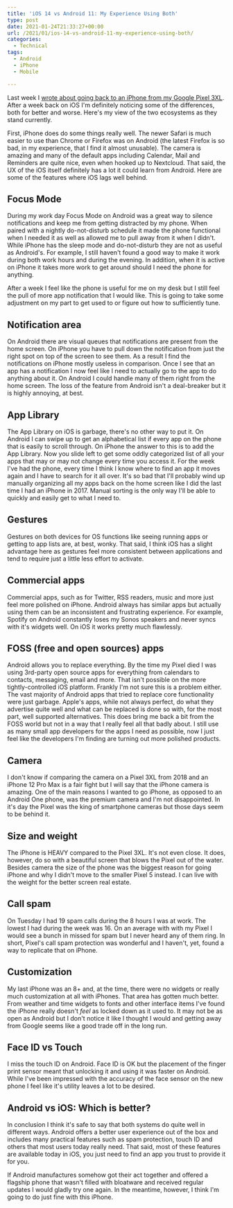 ```yaml
---
title: 'iOS 14 vs Android 11: My Experience Using Both'
type: post
date: 2021-01-24T21:33:27+00:00
url: /2021/01/ios-14-vs-android-11-my-experience-using-both/
categories:
  - Technical
tags:
  - Android
  - iPhone
  - Mobile

---
```

Last week I [wrote about going back to an iPhone from my Google Pixel 3XL][1]. After a week back on iOS I'm definitely noticing some of the differences, both for better and worse. Here's my view of the two ecosystems as they stand currently.

First, iPhone does do some things really well. The newer Safari is much easier to use than Chrome or Firefox was on Android (the latest Firefox is so bad, in my experience, that I find it almost unusable). The camera is amazing and many of the default apps including Calendar, Mail and Reminders are quite nice, even when hooked up to Nextcloud. That said, the UX of the iOS itself definitely has a lot it could learn from Android. Here are some of the features where iOS lags well behind.
## Focus Mode

During my work day Focus Mode on Android was a great way to silence notifications and keep me from getting distracted by my phone. When paired with a nightly do-not-disturb schedule it made the phone functional when I needed it as well as allowed me to pull away from it when I didn't. While iPhone has the sleep mode and do-not-disturb they are not as useful as Android's. For example, I still haven't found a good way to make it work during both work hours and during the evening. In addition, when it is active on iPhone it takes more work to get around should I need the phone for anything.

After a week I feel like the phone is useful for me on my desk but I still feel the pull of more app notification that I would like. This is going to take some adjustment on my part to get used to or figure out how to sufficiently tune.

## Notification area

On Android there are visual queues that notifications are present from the home screen. On iPhone you have to pull down the notification from just the right spot on top of the screen to see them. As a result I find the notifications on iPhone mostly useless in comparison. Once I see that an app has a notification I now feel like I need to actually go to the app to do anything about it. On Android I could handle many of them right from the home screen. The loss of the feature from Android isn't a deal-breaker but it is highly annoying, at best.

## App Library

The App Library on iOS is garbage, there's no other way to put it. On Android I can swipe up to get an alphabetical list if every app on the phone that is easily to scroll through. On iPhone the answer to this is to add the App Library. Now you slide left to get some oddly categorized list of all your apps that may or may not change every time you access it. For the week I've had the phone, every time I think I know where to find an app it moves again and I have to search for it all over. It's so bad that I'll probably wind up manually organizing all my apps back on the home screen like I did the last time I had an iPhone in 2017. Manual sorting is the only way I'll be able to quickly and easily get to what I need to.

## Gestures

Gestures on both devices for OS functions like seeing running apps or getting to app lists are, at best, wonky. That said, I think iOS has a slight advantage here as gestures feel more consistent between applications and tend to require just a little less effort to activate.

## Commercial apps

Commercial apps, such as for Twitter, RSS readers, music and more just feel more polished on iPhone. Android always has similar apps but actually using them can be an inconsistent and frustrating experience. For example, Spotify on Android constantly loses my Sonos speakers and never syncs with it's widgets well. On iOS it works pretty much flawlessly.

## FOSS (free and open sources) apps

Android allows you to replace everything. By the time my Pixel died I was using 3rd-party open source apps for everything from calendars to contacts, messaging, email and more. That isn't possible on the more tightly-controlled iOS platform. Frankly I'm not sure this is a problem either. The vast majority of Android apps that tried to replace core functionality were just garbage. Apple's apps, while not always perfect, do what they advertise quite well and what can be replaced is done so with, for the most part, well supported alternatives. This does bring me back a bit from the FOSS world but not in a way that I really feel all that badly about. I still use as many small app developers for the apps I need as possible, now I just feel like the developers I'm finding are turning out more polished products.

## Camera

I don't know if comparing the camera on a Pixel 3XL from 2018 and an iPhone 12 Pro Max is a fair fight but I will say that the iPhone camera is amazing. One of the main reasons I wanted to go iPhone, as opposed to an Android One phone, was the premium camera and I'm not disappointed. In it's day the Pixel was the king of smartphone cameras but those days seem to be behind it.

## Size and weight

The iPhone is HEAVY compared to the Pixel 3XL. It's not even close. It does, however, do so with a beautiful screen that blows the Pixel out of the water. Besides camera the size of the phone was the biggest reason for going iPhone and why I didn't move to the smaller Pixel 5 instead. I can live with the weight for the better screen real estate.

## Call spam

On Tuesday I had 19 spam calls during the 8 hours I was at work. The lowest I had during the week was 16. On an average with with my Pixel I would see a bunch in missed for spam but I never heard any of them ring. In short, Pixel's call spam protection was wonderful and I haven't, yet, found a way to replicate that on iPhone.

## Customization

My last iPhone was an 8+ and, at the time, there were no widgets or really much customization at all with iPhones. That area has gotten much better. From weather and time widgets to fonts and other interface items I've found the iPhone really doesn't _feel_ as locked down as it used to. It may not be as open as Android but I don't notice it like I thought I would and getting away from Google seems like a good trade off in the long run.

## Face ID vs Touch

I miss the touch ID on Android. Face ID is OK but the placement of the finger print sensor meant that unlocking it and using it was faster on Android. While I've been impressed with the accuracy of the face sensor on the new phone I feel like it's utility leaves a lot to be desired.

## Android vs iOS: Which is better?

In conclusion I think it's safe to say that both systems do quite well in different ways. Android offers a better user experience out of the box and includes many practical features such as spam protection, touch ID and others that most users today really need. That said, most of these features are available today in iOS, you just need to find an app you trust to provide it for you.

If Android manufactures somehow got their act together and offered a flagship phone that wasn't filled with bloatware and received regular updates I would gladly try one again. In the meantime, however, I think I'm going to do just fine with this iPhone.

 [1]: /2021/01/back-to-iphone/